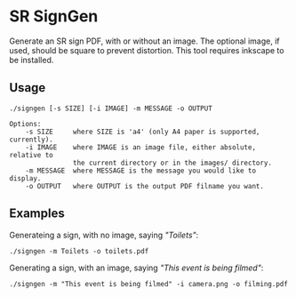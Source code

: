 SR SignGen
===========

Generate an SR sign PDF, with or without an image.
The optional image, if used, should be square to prevent distortion.
This tool requires inkscape to be installed.


Usage
-----

    ./signgen [-s SIZE] [-i IMAGE] -m MESSAGE -o OUTPUT

    Options:
        -s SIZE     where SIZE is 'a4' (only A4 paper is supported, currently).
        -i IMAGE    where IMAGE is an image file, either absolute, relative to
                    the current directory or in the images/ directory.
        -m MESSAGE  where MESSAGE is the message you would like to display.
        -o OUTPUT   where OUTPUT is the output PDF filname you want.


Examples
--------

Generateing a sign, with no image, saying *"Toilets"*:

    ./signgen -m Toilets -o toilets.pdf


Generating a sign, with an image, saying *"This event is being filmed"*:

    ./signgen -m "This event is being filmed" -i camera.png -o filming.pdf